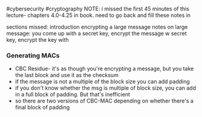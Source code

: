 #cybersecurity 
#cryptography 
NOTE: i missed the first 45 minutes of this lecture- chapters 4.0-4.25 in book. need to go back and fill these notes in

sections missed: 
introduction
encrypting a large message
notes on large message: you come up with a secret key, encrypt the message w secret key, encrypt the key with 
### Generating MACs
- CBC Residue- it's as though you're encrypting a message, but you take the last block and use it as the checksum
- if the message is not a multiple of the block size you can add padding
- if you don't know whether the msg is multiple of block size, you can add in a full block of padding. But that's inefficient
- so there are two versions of CBC-MAC depending on whether there's a final block of padding